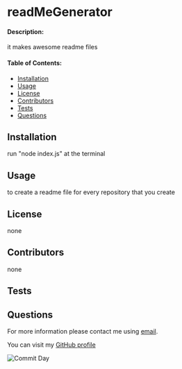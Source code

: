 
# **readMeGenerator**

#### **Description:**

it makes awesome readme files

#### **Table of Contents:**

- [Installation](#Installation)
- [Usage](#Usage)
- [License](#License)
- [Contributors](#Contributors)
- [Tests](#Tests)
- [Questions](#Questions)

## Installation

run "node index.js" at the terminal

## Usage

to create a readme file for every repository that you create

## License

none

## Contributors

none

## Tests


## Questions

For more information please contact me using [email](keremukaraman@gmail.com).

You can visit my [GitHub profile](https://github.com/KKaraman)

![Commit Day](https://img.shields.io/github/last-commit/KKaraman/readMeGenerator?style=plastic)


